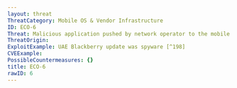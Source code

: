 ```yaml
---
layout: threat
ThreatCategory: Mobile OS & Vendor Infrastructure
ID: ECO-6
Threat: Malicious application pushed by network operator to the mobile device
ThreatOrigin:
ExploitExample: UAE Blackberry update was spyware [^198]
CVEExample:
PossibleCountermeasures: {}
title: ECO-6
rawID: 6
---
```


